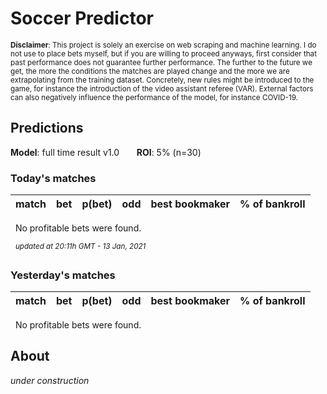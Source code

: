 # Soccer Predictor
<sub>__Disclaimer__: This project is solely an exercise on web scraping and machine learning.
I do not use to place bets myself, but if you are willing to proceed anyways, first consider that past performance
does not guarantee further performance. The further to the future we get, the more the conditions the matches are
played change and the more we are extrapolating from the training dataset. Concretely, new rules might be
introduced to the game, for instance the introduction of the video assistant referee (VAR). External factors can also
negatively influence the performance of the model, for instance COVID-19.</sub>

## Predictions
__Model__: full time result v1.0 &nbsp;&nbsp;&nbsp;&nbsp;&nbsp;&nbsp;__ROI__: 5% (n=30)

### Today's matches
|match|bet|p(bet)|odd|best bookmaker|% of bankroll|
|---  |---|---        |---|---           |---|

&nbsp;&nbsp;No profitable bets were found.

&nbsp;&nbsp;<sup>_updated at 20:11h GMT - 13 Jan, 2021_</sup>

### Yesterday's matches
|match|bet|p(bet)|odd|best bookmaker|% of bankroll|
|---  |---|---        |---|---           |---|

&nbsp;&nbsp;No profitable bets were found.
    
## About
_under construction_

